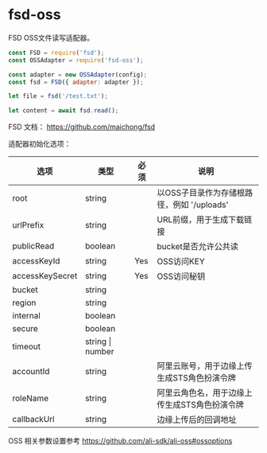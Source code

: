 # fsd-oss

FSD OSS文件读写适配器。

```js
const FSD = require('fsd');
const OSSAdapter = require('fsd-oss');

const adapter = new OSSAdapter(config);
const fsd = FSD({ adapter: adapter });

let file = fsd('/test.txt');

let content = await fsd.read();

```

FSD 文档： https://github.com/maichong/fsd

适配器初始化选项：

| 选项              | 类型               | 必须   | 说明                           |
| --------------- | ---------------- | ---- | ---------------------------- |
| root            | string           |      | 以OSS子目录作为存储根路径，例如 '/uploads' |
| urlPrefix       | string           |      | URL前缀，用于生成下载链接               |
| publicRead      | boolean          |      | bucket是否允许公共读               |
| accessKeyId     | string           | Yes  | OSS访问KEY                     |
| accessKeySecret | string           | Yes  | OSS访问秘钥                      |
| bucket          | string           |      |                              |
| region          | string           |      |                              |
| internal        | boolean          |      |                              |
| secure          | boolean          |      |                              |
| timeout         | string \| number |      |                              |
| accountId | string | | 阿里云账号，用于边缘上传生成STS角色扮演令牌 |
| roleName | string | | 阿里云角色名，用于边缘上传生成STS角色扮演令牌 |
| callbackUrl | string | | 边缘上传后的回调地址 |

OSS 相关参数设置参考 https://github.com/ali-sdk/ali-oss#ossoptions

